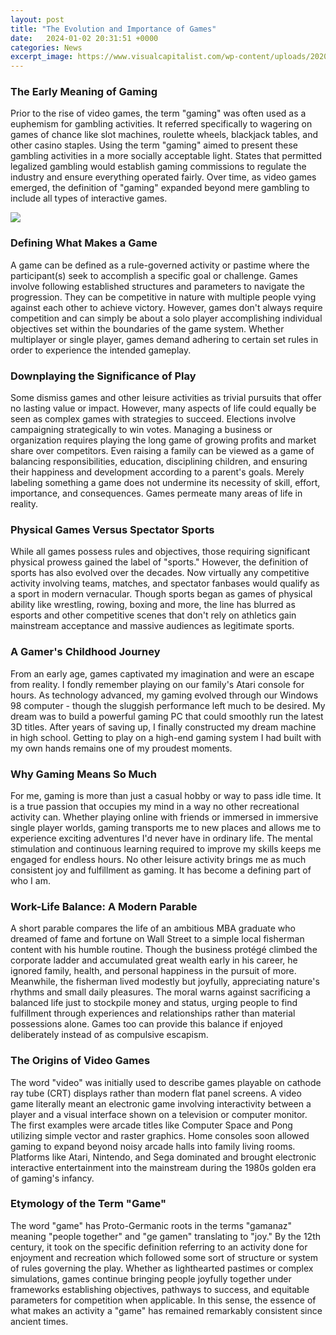 ```yaml
---
layout: post
title: "The Evolution and Importance of Games"
date:   2024-01-02 20:31:51 +0000
categories: News
excerpt_image: https://www.visualcapitalist.com/wp-content/uploads/2020/11/Game-Revenue-Timeline-Shareable-Updated.jpg
---
```

### The Early Meaning of Gaming  

Prior to the rise of video games, the term "gaming" was often used as a euphemism for gambling activities. It referred specifically to wagering on games of chance like slot machines, roulette wheels, blackjack tables, and other casino staples. Using the term "gaming" aimed to present these gambling activities in a more socially acceptable light. States that permitted legalized gambling would establish gaming commissions to regulate the industry and ensure everything operated fairly. Over time, as video games emerged, the definition of "gaming" expanded beyond mere gambling to include all types of interactive games.


![](https://www.visualcapitalist.com/wp-content/uploads/2020/11/Game-Revenue-Timeline-Shareable-Updated.jpg)
### Defining What Makes a Game
A game can be defined as a rule-governed activity or pastime where the participant(s) seek to accomplish a specific goal or challenge. Games involve following established structures and parameters to navigate the progression. They can be competitive in nature with multiple people vying against each other to achieve victory. However, games don't always require competition and can simply be about a solo player accomplishing individual objectives set within the boundaries of the game system. Whether multiplayer or single player, games demand adhering to certain set rules in order to experience the intended gameplay.

### Downplaying the Significance of Play
Some dismiss games and other leisure activities as trivial pursuits that offer no lasting value or impact. However, many aspects of life could equally be seen as complex games with strategies to succeed. Elections involve campaigning strategically to win votes. Managing a business or organization requires playing the long game of growing profits and market share over competitors. Even raising a family can be viewed as a game of balancing responsibilities, education, disciplining children, and ensuring their happiness and development according to a parent's goals. Merely labeling something a game does not undermine its necessity of skill, effort, importance, and consequences. Games permeate many areas of life in reality.

### Physical Games Versus Spectator Sports
While all games possess rules and objectives, those requiring significant physical prowess gained the label of "sports." However, the definition of sports has also evolved over the decades. Now virtually any competitive activity involving teams, matches, and spectator fanbases would qualify as a sport in modern vernacular. Though sports began as games of physical ability like wrestling, rowing, boxing and more, the line has blurred as esports and other competitive scenes that don't rely on athletics gain mainstream acceptance and massive audiences as legitimate sports.

### A Gamer's Childhood Journey
From an early age, games captivated my imagination and were an escape from reality. I fondly remember playing on our family's Atari console for hours. As technology advanced, my gaming evolved through our Windows 98 computer - though the sluggish performance left much to be desired. My dream was to build a powerful gaming PC that could smoothly run the latest 3D titles. After years of saving up, I finally constructed my dream machine in high school. Getting to play on a high-end gaming system I had built with my own hands remains one of my proudest moments.

### Why Gaming Means So Much
For me, gaming is more than just a casual hobby or way to pass idle time. It is a true passion that occupies my mind in a way no other recreational activity can. Whether playing online with friends or immersed in immersive single player worlds, gaming transports me to new places and allows me to experience exciting adventures I'd never have in ordinary life. The mental stimulation and continuous learning required to improve my skills keeps me engaged for endless hours. No other leisure activity brings me as much consistent joy and fulfillment as gaming. It has become a defining part of who I am.

### Work-Life Balance: A Modern Parable
A short parable compares the life of an ambitious MBA graduate who dreamed of fame and fortune on Wall Street to a simple local fisherman content with his humble routine. Though the business protégé climbed the corporate ladder and accumulated great wealth early in his career, he ignored family, health, and personal happiness in the pursuit of more. Meanwhile, the fisherman lived modestly but joyfully, appreciating nature's rhythms and small daily pleasures. The moral warns against sacrificing a balanced life just to stockpile money and status, urging people to find fulfillment through experiences and relationships rather than material possessions alone. Games too can provide this balance if enjoyed deliberately instead of as compulsive escapism. 

### The Origins of Video Games
The word "video" was initially used to describe games playable on cathode ray tube (CRT) displays rather than modern flat panel screens. A video game literally meant an electronic game involving interactivity between a player and a visual interface shown on a television or computer monitor. The first examples were arcade titles like Computer Space and Pong utilizing simple vector and raster graphics. Home consoles soon allowed gaming to expand beyond noisy arcade halls into family living rooms. Platforms like Atari, Nintendo, and Sega dominated and brought electronic interactive entertainment into the mainstream during the 1980s golden era of gaming's infancy.

### Etymology of the Term "Game"
The word "game" has Proto-Germanic roots in the terms "gamanaz" meaning "people together" and "ge gamen" translating to "joy." By the 12th century, it took on the specific definition referring to an activity done for enjoyment and recreation which followed some sort of structure or system of rules governing the play. Whether as lighthearted pastimes or complex simulations, games continue bringing people joyfully together under frameworks establishing objectives, pathways to success, and equitable parameters for competition when applicable. In this sense, the essence of what makes an activity a "game" has remained remarkably consistent since ancient times.